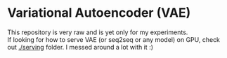 # Variational Autoencoder (VAE)
This repository is very raw and is yet only for my experiments.  
If looking for how to serve VAE (or seq2seq or any model) on GPU, check out [./serving](./serving) folder. I messed around a lot with it :)  
